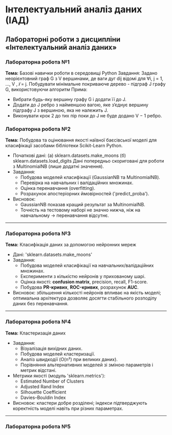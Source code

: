 # Інтелектуальний аналіз даних (ІАД)  
Лабораторні роботи з дисципліни **«Інтелектуальний аналіз даних»** 
---
### Лабораторна робота №1
**Тема:** Базові навички роботи в середовищi Python
Завдання: Задано неорiєнтовний граф G з V вершинами, де ваги дуг dij вiдомi для ∀i, j = 1, ..., V , i ̸= j. Побудувати мiнiмальне покриваюче дерево - пiдграф J графу G, використовуючи алгоритм Прима:
- Вибрати будь-яку вершину графу G i додати її до J.
- Додати до J ребро з найменшою вагою, яке з’єднує вершину пiдграфу J з вершиною, яка не належить J.
- Виконувати крок 2 до тих пiр поки до J не буде додано V − 1 ребро.

### Лабораторна робота №2  
**Тема:** Побудова та оцiнювання якостi наївної баєсiвської моделi для класифiкацiї засобами бiблiотеки Scikit-Learn Python.
- Початковi данi:
(а) sklearn.datasets.make_moons
(б) sklearn.datasets.load_digits
Дані попередньо скориговані для роботи з MultinomialNB (лише додатні значення).  
- Завдання:
  - Побудова моделей класифікації (GaussianNB та MultinomialNB).  
  - Перевірка на навчальних і валідаційних множинах.  
  - Оцінка перенавчання (overfitting).  
  - Розрахунок апостеріорних ймовірностей ('predict_proba').  
- Висновок:  
  - GaussianNB показав кращий результат за MultinomialNB.  
  - Точність на тестовому наборі не значно нижча, ніж на навчальному → перенавчання відсутнє.  

---

### Лабораторна робота №3  
**Тема:** Класифікація даних за допомогою нейронних мереж  
- Дані: 'sklearn.datasets.make_moons' 
- Завдання:
  - Побудова моделей класифікації на навчальних/валідаційних множинах.  
  - Експерименти з кількістю нейронів у прихованому шарі.  
  - Оцінка якості: **confusion matrix**, precision, recall, F1-score.  
  - Побудова **PR-кривих**, **ROC-кривих**, розрахунок **AUC**.  
- Висновок: збільшення кількості нейронів впливає на якість моделі; оптимальна архітектура дозволяє досягти стабільного розподілу даних без перенавчання.  

---

### Лабораторна робота №4  
**Тема:** Кластеризація даних
- Завдання:
  - Візуалізація вихідних даних.  
  - Побудова моделей кластеризації.  
  - Аналіз швидкодії (O(n²) при великих даних).  
  - Порівняння альтернативних моделей зі зміною параметрів і метрик відстані.  
- Метрики якості (модуль 'sklearn.metrics'):  
  - Estimated Number of Clusters  
  - Adjusted Rand Index  
  - Silhouette Coefficient  
  - Davies–Bouldin Index  
- Висновок: кластери добре розділені; індекси підтверджують коректність моделі навіть при різних параметрах.  

---
### Лабораторна робота №5 
